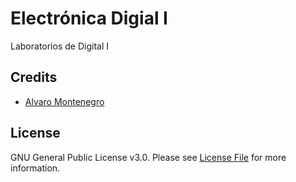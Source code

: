 # Electrónica Digial I

Laboratorios de Digital I

## Credits

- [Alvaro Montenegro](https://github.com/aamontenegros)

## License

GNU General Public License v3.0. Please see [License File](LICENSE) for more information.
